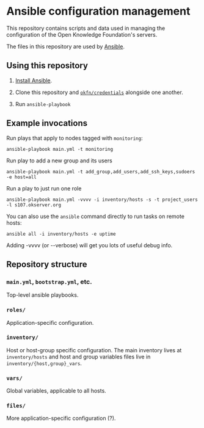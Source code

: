 # Ansible configuration management

This repository contains scripts and data used in managing the configuration of
the Open Knowledge Foundation's servers.

The files in this repository are used by
[Ansible](http://www.ansibleworks.com/).

## Using this repository

1. [Install Ansible](http://docs.ansible.com/intro_installation.html).

2. Clone this repository and
   [`okfn/credentials`](https://github.com/okfn/credentials) alongside one
   another.

3. Run `ansible-playbook` 

## Example invocations

Run plays that apply to nodes tagged with `monitoring`:

    ansible-playbook main.yml -t monitoring

Run play to add a new group and its users

    ansible-playbook main.yml -t add_group,add_users,add_ssh_keys,sudoers -e host=all

Run a play to just run one role

    ansible-playbook main.yml -vvvv -i inventory/hosts -s -t project_users -l s107.okserver.org

You can also use the `ansible` command directly to run tasks on remote hosts:

    ansible all -i inventory/hosts -e uptime

Adding -vvvv (or --verbose) will get you lots of useful debug info.

## Repository structure

### `main.yml`, `bootstrap.yml`, etc.

Top-level ansible playbooks.

### `roles/`

Application-specific configuration.

### `inventory/`

Host or host-group specific configuration. The main inventory lives at
`inventory/hosts` and host and group variables files live in
`inventory/{host,group}_vars`.

### `vars/`

Global variables, applicable to all hosts.

### `files/`

More application-specific configuration (?).
